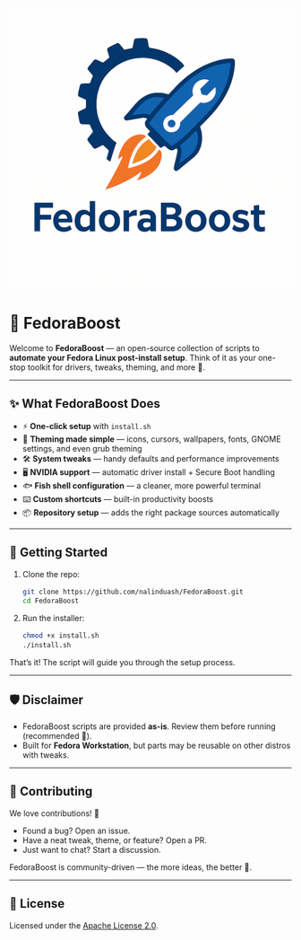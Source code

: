 ![Fedoraboost logo](logo.png)

# 🐧 FedoraBoost

Welcome to **FedoraBoost** — an open-source collection of scripts to **automate your Fedora Linux post-install setup**. Think of it as your one-stop toolkit for drivers, tweaks, theming, and more 🚀.

---

## ✨ What FedoraBoost Does

* ⚡ **One-click setup** with `install.sh`
* 🎨 **Theming made simple** — icons, cursors, wallpapers, fonts, GNOME settings, and even grub theming
* 🛠️ **System tweaks** — handy defaults and performance improvements
* 🖥️ **NVIDIA support** — automatic driver install + Secure Boot handling
* 🐟 **Fish shell configuration** — a cleaner, more powerful terminal
* ⌨️ **Custom shortcuts** — built-in productivity boosts
* 📦 **Repository setup** — adds the right package sources automatically

---

## 🚀 Getting Started

1. Clone the repo:

   ```bash
   git clone https://github.com/nalinduash/FedoraBoost.git
   cd FedoraBoost
   ```

2. Run the installer:

   ```bash
   chmod +x install.sh
   ./install.sh
   ```

That’s it! The script will guide you through the setup process.

---

## 🛡️ Disclaimer

* FedoraBoost scripts are provided **as-is**. Review them before running (recommended 👀).
* Built for **Fedora Workstation**, but parts may be reusable on other distros with tweaks.

---

## 🤝 Contributing

We love contributions! 💙

* Found a bug? Open an issue.
* Have a neat tweak, theme, or feature? Open a PR.
* Just want to chat? Start a discussion.

FedoraBoost is community-driven — the more ideas, the better 🎉.

---

## 📜 License

Licensed under the [Apache License 2.0](LICENSE).
